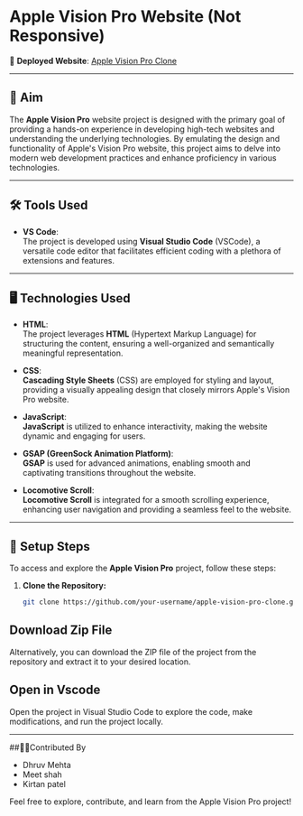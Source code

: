 
# Apple Vision Pro Website (Not Responsive)

🚀 **Deployed Website**: [Apple Vision Pro Clone](https://endearing-medovik-f7930d.netlify.app/)

---

## 🎯 Aim

The **Apple Vision Pro** website project is designed with the primary goal of providing a hands-on experience in developing high-tech websites and understanding the underlying technologies. By emulating the design and functionality of Apple's Vision Pro website, this project aims to delve into modern web development practices and enhance proficiency in various technologies.

---

## 🛠️ Tools Used

- **VS Code**:  
  The project is developed using **Visual Studio Code** (VSCode), a versatile code editor that facilitates efficient coding with a plethora of extensions and features.

---

## 🖥️ Technologies Used

- **HTML**:  
  The project leverages **HTML** (Hypertext Markup Language) for structuring the content, ensuring a well-organized and semantically meaningful representation.

- **CSS**:  
  **Cascading Style Sheets** (CSS) are employed for styling and layout, providing a visually appealing design that closely mirrors Apple's Vision Pro website.

- **JavaScript**:  
  **JavaScript** is utilized to enhance interactivity, making the website dynamic and engaging for users.

- **GSAP (GreenSock Animation Platform)**:  
  **GSAP** is used for advanced animations, enabling smooth and captivating transitions throughout the website.

- **Locomotive Scroll**:  
  **Locomotive Scroll** is integrated for a smooth scrolling experience, enhancing user navigation and providing a seamless feel to the website.

---

## 📝 Setup Steps

To access and explore the **Apple Vision Pro** project, follow these steps:

1. **Clone the Repository:**
   ```bash
   git clone https://github.com/your-username/apple-vision-pro-clone.git

## Download Zip File
Alternatively, you can download the ZIP file of the project from the repository and extract it to your desired location.

## Open in Vscode
Open the project in Visual Studio Code to explore the code, make modifications, and run the project locally.

---
##🤝🏻Contributed By
- Dhruv Mehta
- Meet shah
- Kirtan patel

Feel free to explore, contribute, and learn from the Apple Vision Pro project!
